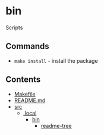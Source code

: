 # bin

Scripts

## Commands

- `make install` - install the package

## Contents

- [Makefile](./Makefile)
- [README.md](./README.md)
- [src](./src)
  - [.local](./src/.local)
    - [bin](./src/.local/bin)
      - [readme-tree](./src/.local/bin/readme-tree)
